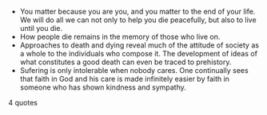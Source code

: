  - You matter because you are you, and you matter to the end of your life. We will do all we can not only to help you die peacefully, but also to live until you die.
 - How people die remains in the memory of those who live on.
 - Approaches to death and dying reveal much of the attitude of society as a whole to the individuals who compose it. The development of ideas of what constitutes a good death can even be traced to prehistory.
 - Sufering is only intolerable when nobody cares. One continually sees that faith in God and his care is made infinitely easier by faith in someone who has shown kindness and sympathy.

4 quotes